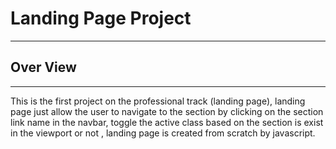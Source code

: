 <h1>Landing Page Project</h1>
<hr/>
<h2>Over View</h2>
<hr/>
<p>
    This is the first project on the professional track (landing page),
    landing page just allow the user to navigate to the section by clicking on the section link name in the navbar, toggle the active class based on the section is exist in the viewport or not , landing page is created from scratch by javascript.
</p>